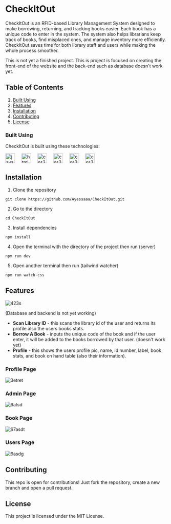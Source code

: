 ﻿# CheckItOut
CheckItOut is an RFID-based Library Management System designed to make borrowing, returning, and tracking books easier. Each book has a unique code to enter in the system. The system also helps librarians keep track of books, find misplaced ones, and manage inventory more efficiently. CheckItOut saves time for both library staff and users while making the whole process smoother.

This is not yet a finished project. This is project is focused on creating the front-end of the website and the back-end such as database doesn't work yet.

## Table of Contents
1. [Built Using](#built-using)
2. [Features](#features)
3. [Installation](#installation)
4. [Contributing](#contributing)
5. [License](#license)

### Built Using
CheckItOut is built using these technologies:
<div align="left">
  <img src="https://cdn.jsdelivr.net/gh/devicons/devicon/icons/javascript/javascript-original.svg" height="30" alt="javascript logo"  />
  <img width="12" />
  <img src="https://cdn.jsdelivr.net/gh/devicons/devicon/icons/html5/html5-original.svg" height="30" alt="html5 logo"  />
  <img width="12" />
  <img src="https://cdn.jsdelivr.net/gh/devicons/devicon/icons/css3/css3-original.svg" height="30" alt="css3 logo"  />
  <img width="12" />
  <img src="https://img.icons8.com/office80/512/express-js.png" height="30" alt="css3 logo"  />
  <img width="12" />
  <img src="https://user-images.githubusercontent.com/4727/38117898-75c704e4-336c-11e8-82bb-dffd73f55e94.png" height="30" alt="css3 logo"  />
  <img width="12" />
  <img src="https://www.svgrepo.com/show/374118/tailwind.svg" height="30" alt="css3 logo"  />
</div>

## Installation
1. Clone the repository
```
git clone https://github.com/Ayessaaa/CheckItOut.git
```
2. Go to the directory
```
cd CheckItOut
```
3. Install dependencies
```
npm install
```
4. Open the terminal with the directory of the project then run (server)
```
npm run dev
```
5. Open another terminal then run (tailwind watcher)
```
npm run watch-css
```


## Features
![423s](https://github.com/user-attachments/assets/45520ba5-a7a5-4224-bf48-25a7d143d61d)

(Database and backend is not yet working)

- **Scan Library ID** - this scans the library id of the user and returns its profile also the users books stats. 
- **Borrow A Book** - inputs the unique code of the book and if the user enter, it will be added to the books borrowed by that user. (doesn't work yet)
- **Profile** - this shows the users profile pic, name, id number, label, book stats, and book on hand table (also their information).

### Profile Page
![3etret](https://github.com/user-attachments/assets/cdf9ac94-e78b-4aa2-aa0b-d6fbd0ebc84d)

### Admin Page
![6atsd](https://github.com/user-attachments/assets/e37f548e-2397-46d6-b687-64e8b5b95908)

### Book Page
![67asdt](https://github.com/user-attachments/assets/8793b5f6-0e0b-47e4-95a5-864dc84db00c)

### Users Page
![6asdg](https://github.com/user-attachments/assets/804e0a89-bd4d-46fd-a334-2f4f5f48cf6a)

## Contributing
This repo is open for contributions! Just fork the repository, create a new branch and open a pull request.

## License
This project is licensed under the MIT License.
